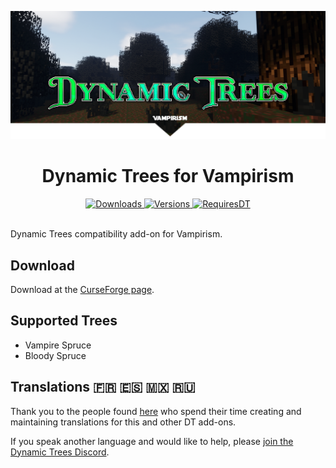 ![Banner](./banner.png)
<h1 align="center">
Dynamic Trees for Vampirism
</h1>
<p align="center">
    <a href="https://www.curseforge.com/minecraft/mc-mods/dynamic-trees-vampirism">
        <img src="http://cf.way2muchnoise.eu/dynamic-trees-vampirism.svg"  alt="Downloads"/>
        <img src="http://cf.way2muchnoise.eu/versions/dynamic-trees-vampirism.svg"  alt="Versions"/>
    </a>
    <a href="https://www.curseforge.com/minecraft/mc-mods/dynamictrees">
        <img src="http://cf.way2muchnoise.eu/title/dynamictrees_Requires_%20.svg"  alt="RequiresDT"/>
    </a>
</p>
<br>
Dynamic Trees compatibility add-on for Vampirism.

## Download
Download at the [CurseForge page](https://www.curseforge.com/minecraft/mc-mods/dynamic-trees-vampirism).

## Supported Trees
- Vampire Spruce
- Bloody Spruce

## Translations 🇫🇷 🇪🇸 🇲🇽 🇷🇺
Thank you to the people found [here](https://github.com/ferreusveritas/DynamicTrees/wiki/Translation-Credits) who spend their time creating and maintaining translations for this and other DT add-ons.

If you speak another language and would like to help, please [join the Dynamic Trees Discord](https://discord.gg/bGby2qxvqu).
